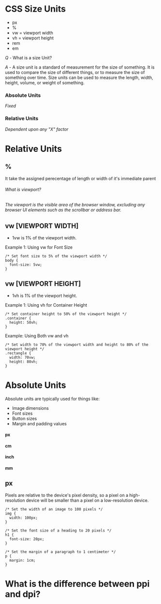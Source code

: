 # CSS Size Units

* px
* %
* vw = viewport width
* vh = viewport height
* rem
* em

*Q* - What is a size Unit?

*A* - A size unit is a standard of measurement for the size of something. It is used to compare the size of different things, or to measure the size of something over time. Size units can be used to measure the length, width, height, volume, or weight of something.

### Absolute Units
*Fixed*
### Relative Units
*Dependent upon any "X" factor*


# Relative Units

## %
It take the assigned perecentage of length or width of it's immediate parent


###### *What is viewport?*
###### *The viewport is the visible area of the browser window, excluding any browser UI elements such as the scrollbar or address bar.*
## vw [VIEWPORT WIDTH]
* 1vw is 1% of the viewport width.

Example 1: Using vw for Font Size

```
/* Set font size to 5% of the viewport width */
body {
  font-size: 5vw;
}

```

## vw [VIEWPORT HEIGHT]
* 1vh is 1% of the viewport height.

Example 1: Using vh for Container Height

```
/* Set container height to 50% of the viewport height */
.container {
  height: 50vh;
}
```
Example: Using Both vw and vh
```
/* Set width to 70% of the viewport width and height to 80% of the viewport height */
.rectangle {
  width: 70vw;
  height: 80vh;
}
```

# Absolute Units
Absolute units are typically used for things like:

* Image dimensions
* Font sizes
* Button sizes
* Margin and padding values

#### px
#### cm
#### inch
#### mm

## px
Pixels are relative to the device's pixel density, so a pixel on a high-resolution device will be smaller than a pixel on a low-resolution device.

```
/* Set the width of an image to 100 pixels */
img {
  width: 100px;
}

/* Set the font size of a heading to 20 pixels */
h1 {
  font-size: 20px;
}

/* Set the margin of a paragraph to 1 centimeter */
p {
  margin: 1cm;
}
```

# What is the difference between ppi and dpi?
